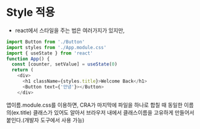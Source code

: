 # Style 적용

- react에서 스타일을 주는 법은 여러가지가 있지만,

```js
import Button from './Button'
import styles from './App.module.css'
import { useState } from 'react'
function App() {
  const [counter, setValue] = useState(0)
  return (
    <div>
      <h1 className={styles.title}>Welcome Back</h1>
      <Button text={'안녕'}></Button>
    </div>
```
앱이름.module.css를 이용하면, CRA가 마지막에 파일을 하나로 합칠 때 동일한 이름의(ex.title) 클래스가 있어도 알아서 브라우저 내에서 클래스이름을 고유하게 만들어서 붙인다.(개발자 도구에서 사용 가능)

